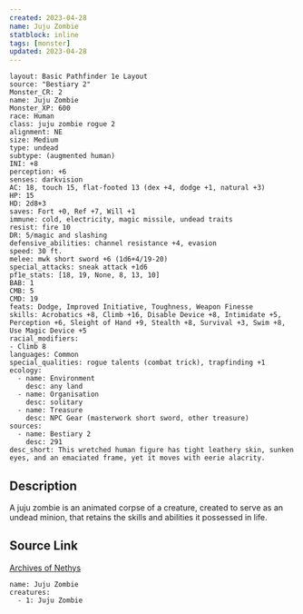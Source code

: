 ```yaml
---
created: 2023-04-28
name: Juju Zombie
statblock: inline
tags: [monster]
updated: 2023-04-28
---
```

```statblock
layout: Basic Pathfinder 1e Layout
source: "Bestiary 2"
Monster_CR: 2
name: Juju Zombie
Monster_XP: 600
race: Human
class: juju zombie rogue 2
alignment: NE
size: Medium
type: undead
subtype: (augmented human)
INI: +8
perception: +6
senses: darkvision
AC: 18, touch 15, flat-footed 13 (dex +4, dodge +1, natural +3)
HP: 15
HD: 2d8+3
saves: Fort +0, Ref +7, Will +1
immune: cold, electricity, magic missile, undead traits
resist: fire 10
DR: 5/magic and slashing
defensive_abilities: channel resistance +4, evasion
speed: 30 ft.
melee: mwk short sword +6 (1d6+4/19-20)
special_attacks: sneak attack +1d6
pf1e_stats: [18, 19, None, 8, 13, 10]
BAB: 1
CMB: 5
CMD: 19
feats: Dodge, Improved Initiative, Toughness, Weapon Finesse
skills: Acrobatics +8, Climb +16, Disable Device +8, Intimidate +5, Perception +6, Sleight of Hand +9, Stealth +8, Survival +3, Swim +8, Use Magic Device +5
racial_modifiers:
- Climb 8
languages: Common
special_qualities: rogue talents (combat trick), trapfinding +1
ecology:
  - name: Environment
    desc: any land
  - name: Organisation
    desc: solitary
  - name: Treasure
    desc: NPC Gear (masterwork short sword, other treasure)
sources:
  - name: Bestiary 2
    desc: 291
desc_short: This wretched human figure has tight leathery skin, sunken eyes, and an emaciated frame, yet it moves with eerie alacrity.
```
## Description
A juju zombie is an animated corpse of a creature, created to serve as an undead minion, that retains the skills and abilities it possessed in life.
## Source Link
[Archives of Nethys](https://aonprd.com/MonsterDisplay.aspx?ItemName=Juju%20Zombie)
```encounter-table
name: Juju Zombie
creatures:
  - 1: Juju Zombie
```
